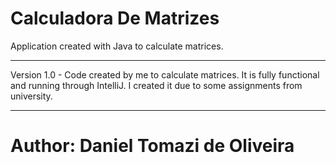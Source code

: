 # Calculadora De Matrizes
Application created with Java to calculate matrices.
**********
Version 1.0 - Code created by me to calculate matrices. It is fully functional and running through IntelliJ. I created it due to some assignments from university.
******
# Author: Daniel Tomazi de Oliveira
